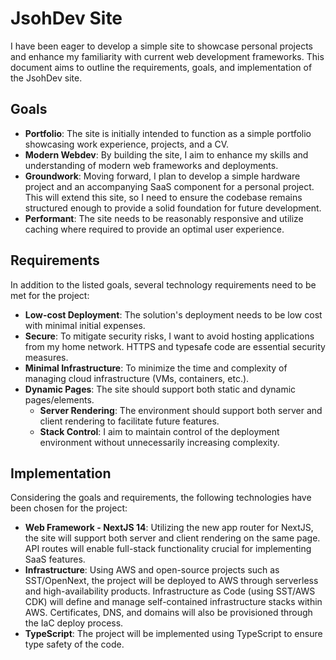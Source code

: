 # JsohDev Site

I have been eager to develop a simple site to showcase personal projects and enhance my familiarity with current web development frameworks. This document aims to outline the requirements, goals, and implementation of the JsohDev site.

## Goals
- **Portfolio**: The site is initially intended to function as a simple portfolio showcasing work experience, projects, and a CV.
- **Modern Webdev**: By building the site, I aim to enhance my skills and understanding of modern web frameworks and deployments.
- **Groundwork**: Moving forward, I plan to develop a simple hardware project and an accompanying SaaS component for a personal project. This will extend this site, so I need to ensure the codebase remains structured enough to provide a solid foundation for future development.
- **Performant**: The site needs to be reasonably responsive and utilize caching where required to provide an optimal user experience.

## Requirements
In addition to the listed goals, several technology requirements need to be met for the project:

- **Low-cost Deployment**: The solution's deployment needs to be low cost with minimal initial expenses.
- **Secure**: To mitigate security risks, I want to avoid hosting applications from my home network. HTTPS and typesafe code are essential security measures.
- **Minimal Infrastructure**: To minimize the time and complexity of managing cloud infrastructure (VMs, containers, etc.).
- **Dynamic Pages**: The site should support both static and dynamic pages/elements.
  - **Server Rendering**: The environment should support both server and client rendering to facilitate future features.
  - **Stack Control**: I aim to maintain control of the deployment environment without unnecessarily increasing complexity.

## Implementation
Considering the goals and requirements, the following technologies have been chosen for the project:

- **Web Framework - NextJS 14**: Utilizing the new app router for NextJS, the site will support both server and client rendering on the same page. API routes will enable full-stack functionality crucial for implementing SaaS features.
- **Infrastructure**: Using AWS and open-source projects such as SST/OpenNext, the project will be deployed to AWS through serverless and high-availability products. Infrastructure as Code (using SST/AWS CDK) will define and manage self-contained infrastructure stacks within AWS. Certificates, DNS, and domains will also be provisioned through the IaC deploy process.
- **TypeScript**: The project will be implemented using TypeScript to ensure type safety of the code.
